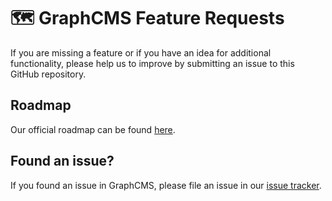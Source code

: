 # 🗺 GraphCMS Feature Requests

If you are missing a feature or if you have an idea for additional functionality, please help us to improve by submitting an issue to this GitHub repository.

## Roadmap

Our official roadmap can be found [here](https://github.com/GraphCMS/Feature-Requests/projects/2). 

## Found an issue?

If you found an issue in GraphCMS, please file an issue in our [issue tracker](https://github.com/GraphCMS/issue-tracker).
